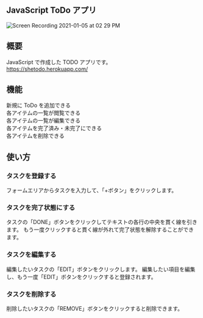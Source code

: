 ## JavaScript ToDo アプリ

![Screen Recording 2021-01-05 at 02 29 PM](https://user-images.githubusercontent.com/60289223/103610136-bd860b80-4f62-11eb-848c-d7297fc6d1fd.gif)

## 概要

JavaScript で作成した TODO アプリです。<br>
https://shetodo.herokuapp.com/

## 機能

新規に ToDo を追加できる<br>
各アイテムの一覧が閲覧できる<br>
各アイテムの一覧が編集できる<br>
各アイテムを完了済み・未完了にできる<br>
各アイテムを削除できる<br>

## 使い方

### タスクを登録する

フォームエリアからタスクを入力して、「+ボタン」をクリックします。

### タスクを完了状態にする

タスクの「DONE」ボタンをクリックしてテキストの各行の中央を貫く線を引きます。
もう一度クリックすると貫く線が外れて完了状態を解除することができます。

### タスクを編集する

編集したいタスクの「EDIT」ボタンをクリックします。
編集したい項目を編集し、もう一度「EDIT」ボタンをクリックすると登録されます。

### タスクを削除する

削除したいタスクの「REMOVE」ボタンをクリックすると削除できます。
